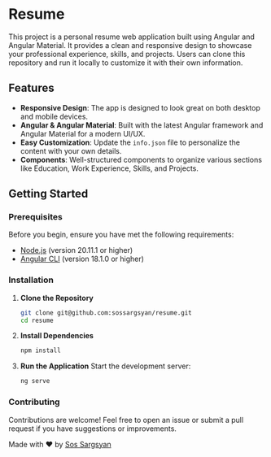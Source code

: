# Resume

This project is a personal resume web application built using Angular and Angular Material. It provides a clean and responsive design to showcase your professional experience, skills, and projects. Users can clone this repository and run it locally to customize it with their own information.

## Features

- **Responsive Design**: The app is designed to look great on both desktop and mobile devices.
- **Angular & Angular Material**: Built with the latest Angular framework and Angular Material for a modern UI/UX.
- **Easy Customization**: Update the `info.json` file to personalize the content with your own details.
- **Components**: Well-structured components to organize various sections like Education, Work Experience, Skills, and Projects.

## Getting Started

### Prerequisites

Before you begin, ensure you have met the following requirements:

- [Node.js](https://nodejs.org/) (version 20.11.1 or higher)
- [Angular CLI](https://angular.dev/tools/cli) (version 18.1.0 or higher)

### Installation

1. **Clone the Repository**

   ```bash
   git clone git@github.com:sossargsyan/resume.git
   cd resume
   ```

2. **Install Dependencies**

   ```bash
   npm install
   ```

3. **Run the Application**
   Start the development server:
   ```bash
   ng serve
   ```

### Contributing

Contributions are welcome! Feel free to open an issue or submit a pull request if you have suggestions or improvements.

Made with ❤️ by [Sos Sargsyan](https://github.com/sossargsyan)
